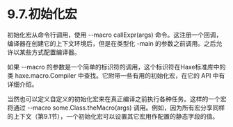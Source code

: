 # 9.7.初始化宏

初始化宏从命令行调用，使用 --macro callExpr(args) 命令。这注册一个回调，编译器在创建它的上下文环境后，但是在类型化 -main 的参数之前调用。之后允许以某些方式配置编译器。

如果 --macro 的参数是一个简单的标识符的调用，这个标识符在Haxe标准库中的类 haxe.macro.Compiler 中查找。它附带一些有用的初始化宏，在它的 API 中有详细介绍。

当然也可以定义自定义的初始化宏来在真正编译之前执行各种任务。这样的一个宏将通过 --macro some.Class.theMacro(args) 调用。例如，因为所有宏分享同样的上下文（第9.1节），一个初始化宏可以设置其它宏用作配置的静态字段的值。